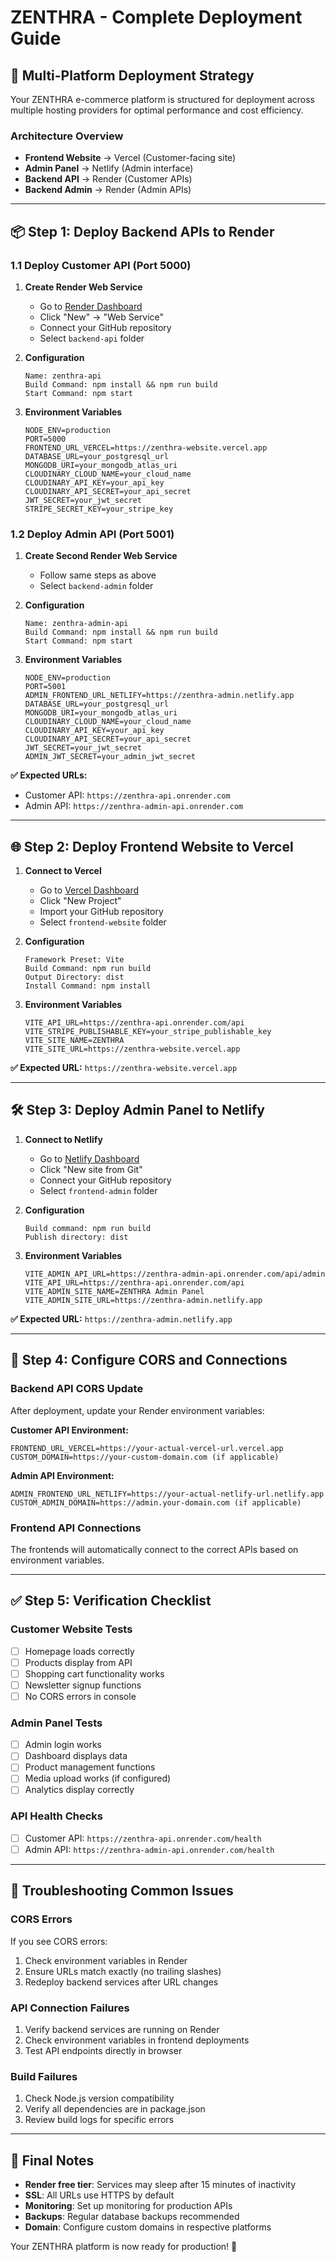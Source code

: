 # ZENTHRA - Complete Deployment Guide

## 🚀 Multi-Platform Deployment Strategy

Your ZENTHRA e-commerce platform is structured for deployment across multiple hosting providers for optimal performance and cost efficiency.

### Architecture Overview
- **Frontend Website** → Vercel (Customer-facing site)
- **Admin Panel** → Netlify (Admin interface)
- **Backend API** → Render (Customer APIs)
- **Backend Admin** → Render (Admin APIs)

---

## 📦 Step 1: Deploy Backend APIs to Render

### 1.1 Deploy Customer API (Port 5000)

1. **Create Render Web Service**
   - Go to [Render Dashboard](https://dashboard.render.com/)
   - Click "New" → "Web Service"
   - Connect your GitHub repository
   - Select `backend-api` folder

2. **Configuration**
   ```
   Name: zenthra-api
   Build Command: npm install && npm run build
   Start Command: npm start
   ```

3. **Environment Variables**
   ```
   NODE_ENV=production
   PORT=5000
   FRONTEND_URL_VERCEL=https://zenthra-website.vercel.app
   DATABASE_URL=your_postgresql_url
   MONGODB_URI=your_mongodb_atlas_uri
   CLOUDINARY_CLOUD_NAME=your_cloud_name
   CLOUDINARY_API_KEY=your_api_key
   CLOUDINARY_API_SECRET=your_api_secret
   JWT_SECRET=your_jwt_secret
   STRIPE_SECRET_KEY=your_stripe_key
   ```

### 1.2 Deploy Admin API (Port 5001)

1. **Create Second Render Web Service**
   - Follow same steps as above
   - Select `backend-admin` folder

2. **Configuration**
   ```
   Name: zenthra-admin-api
   Build Command: npm install && npm run build
   Start Command: npm start
   ```

3. **Environment Variables**
   ```
   NODE_ENV=production
   PORT=5001
   ADMIN_FRONTEND_URL_NETLIFY=https://zenthra-admin.netlify.app
   DATABASE_URL=your_postgresql_url
   MONGODB_URI=your_mongodb_atlas_uri
   CLOUDINARY_CLOUD_NAME=your_cloud_name
   CLOUDINARY_API_KEY=your_api_key
   CLOUDINARY_API_SECRET=your_api_secret
   JWT_SECRET=your_jwt_secret
   ADMIN_JWT_SECRET=your_admin_jwt_secret
   ```

**✅ Expected URLs:**
- Customer API: `https://zenthra-api.onrender.com`
- Admin API: `https://zenthra-admin-api.onrender.com`

---

## 🌐 Step 2: Deploy Frontend Website to Vercel

1. **Connect to Vercel**
   - Go to [Vercel Dashboard](https://vercel.com/dashboard)
   - Click "New Project" 
   - Import your GitHub repository
   - Select `frontend-website` folder

2. **Configuration**
   ```
   Framework Preset: Vite
   Build Command: npm run build
   Output Directory: dist
   Install Command: npm install
   ```

3. **Environment Variables**
   ```
   VITE_API_URL=https://zenthra-api.onrender.com/api
   VITE_STRIPE_PUBLISHABLE_KEY=your_stripe_publishable_key
   VITE_SITE_NAME=ZENTHRA
   VITE_SITE_URL=https://zenthra-website.vercel.app
   ```

**✅ Expected URL:** `https://zenthra-website.vercel.app`

---

## 🛠️ Step 3: Deploy Admin Panel to Netlify

1. **Connect to Netlify**
   - Go to [Netlify Dashboard](https://app.netlify.com/)
   - Click "New site from Git"
   - Connect your GitHub repository
   - Select `frontend-admin` folder

2. **Configuration**
   ```
   Build command: npm run build
   Publish directory: dist
   ```

3. **Environment Variables**
   ```
   VITE_ADMIN_API_URL=https://zenthra-admin-api.onrender.com/api/admin
   VITE_API_URL=https://zenthra-api.onrender.com/api
   VITE_ADMIN_SITE_NAME=ZENTHRA Admin Panel
   VITE_ADMIN_SITE_URL=https://zenthra-admin.netlify.app
   ```

**✅ Expected URL:** `https://zenthra-admin.netlify.app`

---

## 🔧 Step 4: Configure CORS and Connections

### Backend API CORS Update
After deployment, update your Render environment variables:

**Customer API Environment:**
```
FRONTEND_URL_VERCEL=https://your-actual-vercel-url.vercel.app
CUSTOM_DOMAIN=https://your-custom-domain.com (if applicable)
```

**Admin API Environment:**
```
ADMIN_FRONTEND_URL_NETLIFY=https://your-actual-netlify-url.netlify.app
CUSTOM_ADMIN_DOMAIN=https://admin.your-domain.com (if applicable)
```

### Frontend API Connections
The frontends will automatically connect to the correct APIs based on environment variables.

---

## ✅ Step 5: Verification Checklist

### Customer Website Tests
- [ ] Homepage loads correctly
- [ ] Products display from API
- [ ] Shopping cart functionality works
- [ ] Newsletter signup functions
- [ ] No CORS errors in console

### Admin Panel Tests
- [ ] Admin login works
- [ ] Dashboard displays data
- [ ] Product management functions
- [ ] Media upload works (if configured)
- [ ] Analytics display correctly

### API Health Checks
- [ ] Customer API: `https://zenthra-api.onrender.com/health`
- [ ] Admin API: `https://zenthra-admin-api.onrender.com/health`

---

## 🚨 Troubleshooting Common Issues

### CORS Errors
If you see CORS errors:
1. Check environment variables in Render
2. Ensure URLs match exactly (no trailing slashes)
3. Redeploy backend services after URL changes

### API Connection Failures
1. Verify backend services are running on Render
2. Check environment variables in frontend deployments
3. Test API endpoints directly in browser

### Build Failures
1. Check Node.js version compatibility
2. Verify all dependencies are in package.json
3. Review build logs for specific errors

---

## 📝 Final Notes

- **Render free tier**: Services may sleep after 15 minutes of inactivity
- **SSL**: All URLs use HTTPS by default
- **Monitoring**: Set up monitoring for production APIs
- **Backups**: Regular database backups recommended
- **Domain**: Configure custom domains in respective platforms

Your ZENTHRA platform is now ready for production! 🎉